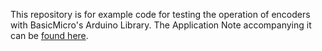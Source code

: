 This repository is for example code for testing the operation of encoders with BasicMicro's Arduino Library. The Application Note accompanying
it can be [found here]().